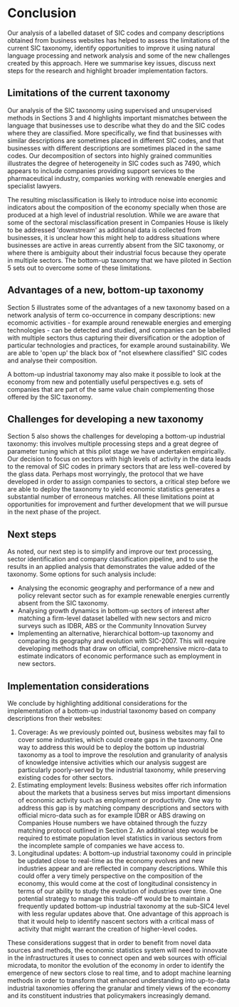 # Conclusion

Our analysis of a labelled dataset of SIC codes and company descriptions obtained from business websites has helped to assess the limitations of the current SIC taxonomy, identify opportunities to improve it using natural language processing and network analysis and some of the new challenges created by this approach. Here we summarise key issues, discuss next steps for the research and highlight broader implementation factors.

## Limitations of the current taxonomy

Our analysis of the SIC taxonomy using supervised and unsupervised methods in Sections 3 and 4 highlights important mismatches between the language that businesses use to describe what they do and the SIC codes where they are classified. More specifically, we find that businesses with similar descriptions are sometimes placed in different SIC codes, and that businesses with different descriptions are sometimes placed in the same codes. Our decomposition of sectors into highly grained communities illustrates the degree of heterogeneity in SIC codes such as 7490, which appears to include companies providing support services to the pharmaceutical industry, companies working with renewable energies and specialist lawyers. 

The resulting misclassification is likely to introduce noise into economic indicators about the composition of the economy specially when those are produced at a high level of industrial resolution. While we are aware that some of the sectoral misclassification present in Companies House is likely to be addressed 'downstream' as additional data is collected from businesses, it is unclear how this might help to address situations where businesses are active in areas currently absent from the SIC taxonomy, or where there is ambiguity about their industrial focus because they operate in multiple sectors. The bottom-up taxonomy that we have piloted in Section 5 sets out to overcome some of these limitations.

## Advantages of a new, bottom-up taxonomy

Section 5 illustrates some of the advantages of a new taxonomy based on a network analysis of term co-occurrence in company descriptions: new ecomomic activities - for example around renewable energies and emerging technologies - can be detected and studied, and companies can be labelled with multiple sectors thus capturing their diversification or the adoption of particular technologies and practices, for example around sustainability. We are able to 'open up' the black box of "not elsewhere classified" SIC codes and analyse their composition. 

A bottom-up industrial taxonomy may also make it possible to look at the economy from new and potentially useful perspectives e.g. sets of companies that are part of the same value chain complementing those offered by the SIC taxonomy.

## Challenges for developing a new taxonomy

Section 5 also shows the challenges for developing a bottom-up industrial taxonomy: this involves multiple processing steps and a great degree of parameter tuning which at this pilot stage we have undertaken empirically. Our decision to focus on sectors with high levels of activity in the data leads to the removal of SIC codes in primary sectors that are less well-covered by the glass data. Perhaps most worryingly, the protocol that we have developed in order to assign companies to sectors, a critical step before we are able to deploy the taxonomy to yield economic statistics generates a substantial number of erroneous matches. All these limitations point at opportunities for improvement and further development that we will pursue in the next phase of the project.

## Next steps

As noted, our next step is to simplify and improve our text processing, sector identification and company classification pipeline, and to use the results in an applied analysis that demonstrates the value added of the taxonomy. Some options for such analysis include:

* Analysing the economic geography and performance of a new and policy relevant sector such as for example renewable energies currently absent from the SIC taxonomy.
* Analysing growth dynamics in bottom-up sectors of interest after matching a firm-level dataset labelled with new sectors and micro surveys such as IDBR, ABS or the Community Innovation Survey
* Implementing an alternative, hierarchical bottom-up taxonomy and comparing its geography and evolution with SIC-2007. This will require developing methods that draw on official, comprehensive micro-data to estimate indicators of economic performance such as employment in new sectors.

## Implementation considerations

We conclude by highlighting additional considerations for the implementation of a bottom-up industrial taxonomy based on company descriptions fron their websites:

1. Coverage: As we previously pointed out, business websites may fail to cover some industries, which could create gaps in the taxonomy. One way to address this would be to deploy the bottom up industrial taxonomy as a tool to improve the resolution and granularity of analysis of knowledge intensive activities which our analysis suggest are particularly poorly-served by the industrial taxonomy, while preserving existing codes for other sectors.
2. Estimating employment levels: Business websites offer rich information about the markets that a business serves but miss important dimensions of economic activity such as employment or productivity. One way to address this gap is by matching company descriptions and sectors with official micro-data  such as for example IDBR or ABS drawing on Companies House numbers we have obtained through the fuzzy matching protocol outlined in Section 2. An additional step would be required to estimate population level statistics in various sectors from the incomplete sample of companies we have access to.
3. Longitudinal updates: A bottom-up industrial taxonomy could in principle be updated close to real-time as the economy evolves and new industries appear and are reflected in company descriptions. While this could offer a very timely perspective on the composition of the economy, this would come at the cost of longitudinal consistency in terms of our ability to study the evolution of industries over time. One potential strategy to manage this trade-off would be to maintain a frequently updated bottom-up industrial taxonomy at the sub-SIC4 level with less regular updates above that. One advantage of this approach is that it would help to identify nascent sectors with a critical mass of activity that might warrant the creation of higher-level codes.

These considerations suggest that in order to benefit from novel data sources and methods, the economic statistics system will need to innovate in the infrastructures it uses to connect open and web sources with official microdata, to monitor the evolution of the economy in order to identify the emergence of new sectors close to real time, and to adopt machine learning methods in order to transform that enhanced understanding into up-to-data industrial taxonomies offering the granular and timely views of the economy and its constituent industries that policymakers increasingly demand.


